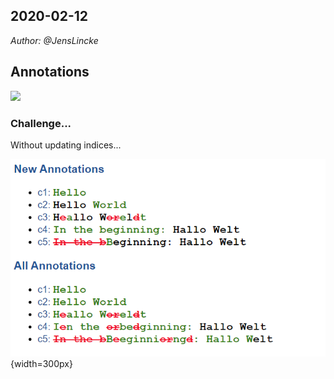 ## 2020-02-12
*Author: @JensLincke*

## Annotations
![](update_annotations.drawio)



<script>
import d3 from "src/external/d3.v5.js"
import diff from 'src/external/diff-match-patch.js';
const dmp = new diff.diff_match_patch();

// moment("2020-01-29T13:48:38.798Z").toDate().toString()

(async() => {

  var versions = [
  
    {version: "c1", content: "Hello" },
    {version: "c2", content: "Hello World" },
    {version: "c3", content: "Hallo Welt" },
    {version: "c4", content: "In the beginning: Hallo Welt" },
    {version: "c5", content: "Beginning: Hallo Welt" }
  ]



  let last = ""
  for(let ea of versions) {
    if (!ea) continue;
    ea.diff = dmp.diff_main(last, ea.content);
    last = ea.content
  }
  
  let annotations = []
  
  // additions per version
  for(let version of versions) {
    annotations = JSON.parse(JSON.stringify(annotations)) // cheap force deep copy
    let pos = 0
    let old_annotations = annotations
    let new_annotations = []
    for(let change of version.diff) {

      if (change[0] == 0)  {
        // nothing changed
        pos += change[1].length
      } else if (change[0] == 1) {
        // addition 
        let l = change[1].length
        let newpos = pos + l

        // extend old annotations
        for(let old of old_annotations) {
          
          
          if (old.from < pos) {
            
          }
          
          if (old.to < pos) {
            
          }
          
          
           if (old.from > newpos) {
            old.from += l // move right
          }
          if (old.to > newpos) {
            old.to += l
          }
          
        }
        new_annotations.push({
          type: "add", 
          from: pos, to: newpos, 
          content: change[1],
          version: version.version 
        })

        pos = newpos
      } else if (change[0] ==  -1){
        // deletion
        let l = change[1].length
        let newpos = pos + l


        // shrink or delete old annotations
        for(let old of old_annotations) {
          if (old.to < pos) { // total left
            
          } else if (newpos < old.from ) { // total right
            old.from -= l // move right
            old.to -= l
          } else { // in the middle
            old.to -= l
          }
        }
        
        new_annotations.push({
          type: "del", 
          from: pos, to: pos, 
          content: change[1],
          version: version.version 
        })
        
      }
    }
    
    annotations.push(...new_annotations)
    version.annotations = annotations
    version.new_annotations = new_annotations
  }
  

  function printAnnotated(text, annotations) {
    
    var spans = text.split("").map((ea,pos) => 
      <span>{ea}</span>) // #Hardcore
    // style={pos % 2 == 0 ? "color:red" : "color:blue"}
    annotations.forEach(annotation => {
      for(var i=annotation.from; i < annotation.to; i++ ) {
        if (annotation.type == "add") {
          var span = spans[i]
          if (span) span.classList.add("add")
        }
      }
      if (annotation.type == "del") {
        let span =spans[annotation.from]
        if (span) span.insertBefore(<span class="del">{annotation.content}</span>, span.childNodes[0])
      }
    })
    
    
    var span = <span>{...spans}</span>
    return span
  }
  var style = document.createElement("style")
  style.textContent = `
    span {
      font-size: 14pt;
      font-family: Courier;
      font-weight: bold;
    }
    .add {
      color: green;
    }
    .del {
      color: red;
      text-decoration: line-through;
    }

  `

  return <div>{style}
    <h3>New Annotations</h3>
    <ul>{...versions.map(ea => <li>
      <a click={() => lively.openInspector(ea)}>{ea.version}:</a> {printAnnotated(ea.content, ea.new_annotations)}
      </li>)}
    </ul>
    <h3>All Annotations</h3>
    <ul>{...versions.map(ea => <li>
      <a click={() => lively.openInspector(ea)}>{ea.version}:</a> {printAnnotated(ea.content, ea.annotations)}
      </li>)}
    </ul>
    </div>
})()
</script>


### Challenge... 

Without updating indices...

![](annotations_without_updating_pos.png){width=300px}






